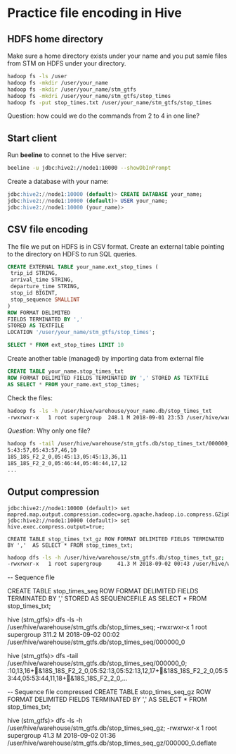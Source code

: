 # Practice file encoding in Hive

## HDFS home directory

Make sure a home directory exists under your name and you put samle files from STM on HDFS under your directory.

```bash
hadoop fs -ls /user
hadoop fs -mkdir /user/your_name
hadoop fs -mkdir /user/your_name/stm_gtfs
hadoop fs -mkdri /user/your_name/stm_gtfs/stop_times
hadoop fs -put stop_times.txt /user/your_name/stm_gtfs/stop_times
```

Question: how could we do the commands from 2 to 4 in one line?


## Start client

Run **beeline** to connet to the Hive server:

```bash
beeline -u jdbc:hive2://node1:10000 --showDbInPrompt
```

Create a database with your name:

```sql
jdbc:hive2://node1:10000 (default)> CREATE DATABASE your_name;
jdbc:hive2://node1:10000 (default)> USER your_name;
jdbc:hive2://node1:10000 (your_name)>
```


## CSV file encoding

The file we put on HDFS is in CSV format. Create an external table pointing to the directory on HDFS to run SQL queries.

```sql
CREATE EXTERNAL TABLE your_name.ext_stop_times (
 trip_id STRING,
 arrival_time STRING,
 departure_time STRING,
 stop_id BIGINT,
 stop_sequence SMALLINT
)
ROW FORMAT DELIMITED
FIELDS TERMINATED BY ','
STORED AS TEXTFILE
LOCATION '/user/your_name/stm_gtfs/stop_times';

SELECT * FROM ext_stop_times LIMIT 10
```

Create another table (managed) by importing data from external file

```sql
CREATE TABLE your_name.stop_times_txt 
ROW FORMAT DELIMITED FIELDS TERMINATED BY ',' STORED AS TEXTFILE
AS SELECT * FROM your_name.ext_stop_times;
```

Check the files:

```bash
hadoop fs -ls -h /user/hive/warehouse/your_name.db/stop_times_txt
-rwxrwxr-x   1 root supergroup  248.1 M 2018-09-01 23:53 /user/hive/warehouse/your_name.db/stop_times_txt/000000_0
```

*Question*: Why only one file?


```bash
hadoop fs -tail /user/hive/warehouse/stm_gtfs.db/stop_times_txt/000000_0;
5:43:57,05:43:57,46,10
18S_18S_F2_2_0,05:45:13,05:45:13,36,11
18S_18S_F2_2_0,05:46:44,05:46:44,17,12
...
```

## Output compression

```
jdbc:hive2://node1:10000 (default)> set mapred.map.output.compression.codec=org.apache.hadoop.io.compress.GZipCodec;
jdbc:hive2://node1:10000 (default)> set hive.exec.compress.output=true;
```

``
CREATE TABLE stop_times_txt_gz
ROW FORMAT DELIMITED FIELDS TERMINATED BY ',' 
AS SELECT * FROM stop_times_txt;
``

```bash
hadoop dfs -ls -h /user/hive/warehouse/stm_gtfs.db/stop_times_txt_gz;
-rwxrwxr-x   1 root supergroup     41.3 M 2018-09-02 00:43 /user/hive/warehouse/stm_gtfs.db/stop_times_txt_gz/000000_0.deflate
```

-- Sequence file

CREATE TABLE stop_times_seq
ROW FORMAT DELIMITED FIELDS TERMINATED BY ',' STORED AS SEQUENCEFILE
AS SELECT * FROM stop_times_txt;

hive (stm_gtfs)> dfs -ls -h /user/hive/warehouse/stm_gtfs.db/stop_times_seq;
-rwxrwxr-x   1 root supergroup    311.2 M 2018-09-02 00:02 /user/hive/warehouse/stm_gtfs.db/stop_times_seq/000000_0

hive (stm_gtfs)> dfs -tail /user/hive/warehouse/stm_gtfs.db/stop_times_seq/000000_0;
:10,13,16+&18S_18S_F2_2_0,05:52:13,05:52:13,12,17+&18S_18S_F2_2_0,05:53:44,05:53:44,11,18+&18S_18S_F2_2_0,...

-- Sequence file compressed
CREATE TABLE stop_times_seq_gz
ROW FORMAT DELIMITED FIELDS TERMINATED BY ',' 
AS SELECT * FROM stop_times_txt;

hive (stm_gtfs)> dfs -ls -h /user/hive/warehouse/stm_gtfs.db/stop_times_seq_gz;
-rwxrwxr-x   1 root supergroup     41.3 M 2018-09-02 01:36 /user/hive/warehouse/stm_gtfs.db/stop_times_seq_gz/000000_0.deflate

